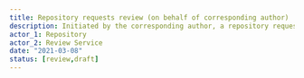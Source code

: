 ```yaml
---
title: Repository requests review (on behalf of corresponding author)
description: Initiated by the corresponding author, a repository requests a review for one of its resources from a trusted review service
actor_1: Repository
actor_2: Review Service
date: "2021-03-08"
status: [review,draft]
---
```

